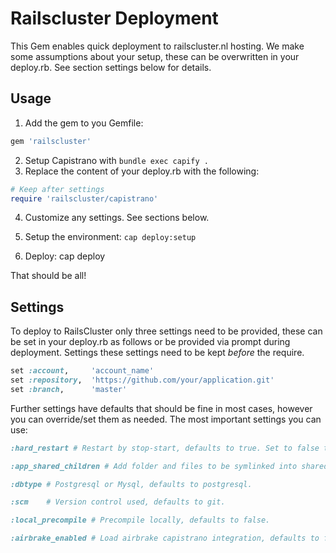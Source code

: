 # Railscluster Deployment

This Gem enables quick deployment to railscluster.nl hosting. We make some assumptions about your setup, these can be overwritten in your deploy.rb. See section settings below for details.

## Usage
1. Add the gem to you Gemfile: 

```ruby
gem 'railscluster'
```

2. Setup Capistrano with `bundle exec capify .`
3. Replace the content of your deploy.rb with the following:

```ruby
# Keep after settings
require 'railscluster/capistrano'
```
4. Customize any settings. See sections below.

5. Setup the environment: `cap deploy:setup`

6. Deploy: cap deploy

That should be all!

## Settings
To deploy to RailsCluster only three settings need to be provided, these can be set in your deploy.rb as follows or be provided via prompt during deployment. Settings these settings need to be kept *before* the require.

```ruby
set :account,     'account_name'
set :repository,  'https://github.com/your/application.git'
set :branch,      'master'
```

Further settings have defaults that should be fine in most cases, however you can override/set them as needed. The most important settings you can use:

```ruby
:hard_restart # Restart by stop-start, defaults to true. Set to false to use a one-by-one restart.

:app_shared_children # Add folder and files to be symlinked into shared beyond the following defaults: tmp/pids, config/database.yml, public/uploads and private/uploads

:dbtype # Postgresql or Mysql, defaults to postgresql.

:scm    # Version control used, defaults to git.

:local_precompile # Precompile locally, defaults to false.

:airbrake_enabled # Load airbrake capistrano integration, defaults to false.

```

